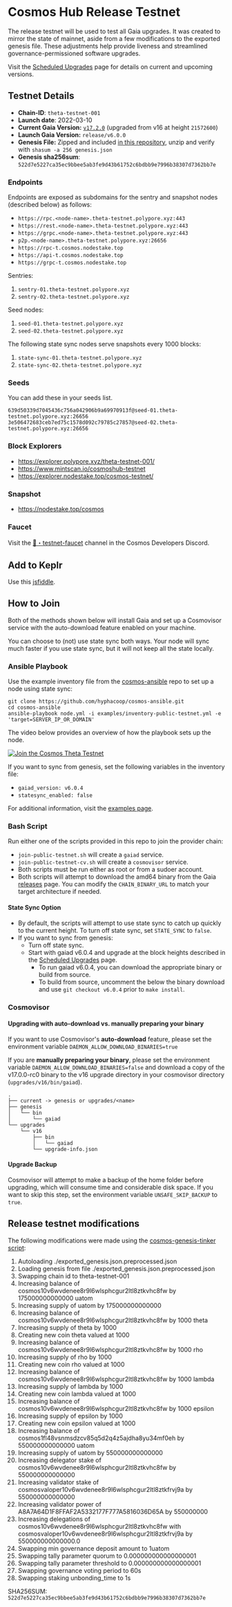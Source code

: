 # Cosmos Hub Release Testnet

The release testnet will be used to test all Gaia upgrades. It was created to mirror the state of mainnet, aside from a few modifications to the exported genesis file. These adjustments help provide liveness and streamlined governance-permissioned software upgrades.

Visit the [Scheduled Upgrades](UPGRADES.md) page for details on current and upcoming versions. 

## Testnet Details

- **Chain-ID**: `theta-testnet-001`
- **Launch date**: 2022-03-10
- **Current Gaia Version:** [`v17.2.0`](https://github.com/cosmos/gaia/releases/tag/v17.2.0) (upgraded from v16 at height `21572600`)
- **Launch Gaia Version:** `release/v6.0.0`
- **Genesis File:**  Zipped and included [in this repository](genesis.json.gz), unzip and verify with `shasum -a 256 genesis.json`
- **Genesis sha256sum**: `522d7e5227ca35ec9bbee5ab3fe9d43b61752c6bdbb9e7996b38307d7362bb7e`

### Endpoints

Endpoints are exposed as subdomains for the sentry and snapshot nodes (described below) as follows:

* `https://rpc.<node-name>.theta-testnet.polypore.xyz:443`
* `https://rest.<node-name>.theta-testnet.polypore.xyz:443`
* `https://grpc.<node-name>.theta-testnet.polypore.xyz:443`
* `p2p.<node-name>.theta-testnet.polypore.xyz:26656`
* `https://rpc-t.cosmos.nodestake.top`
* `https://api-t.cosmos.nodestake.top`
* `https://grpc-t.cosmos.nodestake.top`

Sentries:

1. `sentry-01.theta-testnet.polypore.xyz`
2. `sentry-02.theta-testnet.polypore.xyz`

Seed nodes:

1. `seed-01.theta-testnet.polypore.xyz`
2. `seed-02.theta-testnet.polypore.xyz`

The following state sync nodes serve snapshots every 1000 blocks:

1. `state-sync-01.theta-testnet.polypore.xyz`
2. `state-sync-02.theta-testnet.polypore.xyz`

### Seeds

You can add these in your seeds list.

```
639d50339d7045436c756a042906b9a69970913f@seed-01.theta-testnet.polypore.xyz:26656
3e506472683ceb7ed75c1578d092c79785c27857@seed-02.theta-testnet.polypore.xyz:26656
```

### Block Explorers

  - https://explorer.polypore.xyz/theta-testnet-001/
  - https://www.mintscan.io/cosmoshub-testnet
  - https://explorer.nodestake.top/cosmos-testnet/

### Snapshot

  - https://nodestake.top/cosmos

### Faucet

Visit the [🚰・testnet-faucet](https://discord.com/channels/669268347736686612/953697793476821092) channel in the Cosmos Developers Discord.


## Add to Keplr

Use this [jsfiddle](https://jsfiddle.net/kht96uvo/1/).

## How to Join

Both of the methods shown below will install Gaia and set up a Cosmovisor service with the auto-download feature enabled on your machine.

You can choose to (not) use state sync both ways. Your node will sync much faster if you use state sync, but it will not keep all the state locally.

### Ansible Playbook

Use the example inventory file from the [cosmos-ansible](https://github.com/hyphacoop/cosmos-ansible) repo to set up a node using state sync:

```
git clone https://github.com/hyphacoop/cosmos-ansible.git
cd cosmos-ansible
ansible-playbook node.yml -i examples/inventory-public-testnet.yml -e 'target=SERVER_IP_OR_DOMAIN'
```

The video below provides an overview of how the playbook sets up the node.

[![Join the Cosmos Theta Testnet](https://img.youtube.com/vi/SYt0EC5pcY0/0.jpg)](https://www.youtube.com/watch?v=SYt0EC5pcY0)

If you want to sync from genesis, set the following variables in the inventory file:
* `gaiad_version: v6.0.4`
* `statesync_enabled: false`

For additional information, visit the [examples page](https://github.com/hyphacoop/cosmos-ansible/tree/main/examples#join-the-theta-testnet).

### Bash Script

Run either one of the scripts provided in this repo to join the provider chain:
* `join-public-testnet.sh` will create a `gaiad` service.
* `join-public-testnet-cv.sh` will create a `cosmovisor` service.
* Both scripts must be run either as root or from a sudoer account.
* Both scripts will attempt to download the amd64 binary from the Gaia [releases](https://github.com/cosmos/gaia/releases) page. You can modify the `CHAIN_BINARY_URL` to match your target architecture if needed.

#### State Sync Option

* By default, the scripts will attempt to use state sync to catch up quickly to the current height. To turn off state sync, set `STATE_SYNC` to `false`.
* If you want to sync from genesis:
  * Turn off state sync.
  * Start with gaiad v6.0.4 and upgrade at the block heights described in the [Scheduled Upgrades](UPGRADES.md) page.
    * To run gaiad v6.0.4, you can download the appropriate binary or build from source.
    * To build from source, uncomment the below the binary download and use `git checkout v6.0.4` prior to `make install`.

### Cosmovisor

#### Upgrading with auto-download vs. manually preparing your binary

If you want to use Cosmovisor's **auto-download** feature, please set the environment variable `DAEMON_ALLOW_DOWNLOAD_BINARIES=true`

If you are **manually preparing your binary**, please set the environment variable `DAEMON_ALLOW_DOWNLOAD_BINARIES=false` and download a copy of the v17.0.0-rc0 binary to the v16 upgrade directory in your cosmovisor directory (`upgrades/v16/bin/gaiad`). 

```
.
├── current -> genesis or upgrades/<name>
├── genesis
│   └── bin
│       └── gaiad
└── upgrades
    └── v16
        ├── bin
        │   └── gaiad
        └── upgrade-info.json
```

#### Upgrade Backup

Cosmovisor will attempt to make a backup of the home folder before upgrading, which will consume time and considerable disk space. If you want to skip this step, set the environment variable `UNSAFE_SKIP_BACKUP` to `true`.

## Release testnet modifications

The following modifications were made using the [cosmos-genesis-tinker script](https://github.com/hyphacoop/cosmos-genesis-tinkerer/blob/main/example_stateful_genesis.py):

1. Autoloading ./exported_genesis.json.preprocessed.json
2. Loading genesis from file ./exported_genesis.json.preprocessed.json
3. Swapping chain id to theta-testnet-001
4. Increasing balance of cosmos10v6wvdenee8r9l6wlsphcgur2ltl8ztkvhc8fw by 175000000000000 uatom
5. Increasing supply of uatom by 175000000000000
6. Increasing balance of cosmos10v6wvdenee8r9l6wlsphcgur2ltl8ztkvhc8fw by 1000 theta
7. Increasing supply of theta by 1000
8. Creating new coin theta valued at 1000
9. Increasing balance of cosmos10v6wvdenee8r9l6wlsphcgur2ltl8ztkvhc8fw by 1000 rho
10. Increasing supply of rho by 1000
11. Creating new coin rho valued at 1000
12. Increasing balance of cosmos10v6wvdenee8r9l6wlsphcgur2ltl8ztkvhc8fw by 1000 lambda
13. Increasing supply of lambda by 1000
14. Creating new coin lambda valued at 1000
15. Increasing balance of cosmos10v6wvdenee8r9l6wlsphcgur2ltl8ztkvhc8fw by 1000 epsilon
16. Increasing supply of epsilon by 1000
17. Creating new coin epsilon valued at 1000
18. Increasing balance of cosmos1fl48vsnmsdzcv85q5d2q4z5ajdha8yu34mf0eh by 550000000000000 uatom
19. Increasing supply of uatom by 550000000000000
20. Increasing delegator stake of cosmos10v6wvdenee8r9l6wlsphcgur2ltl8ztkvhc8fw by 550000000000000
21. Increasing validator stake of cosmosvaloper10v6wvdenee8r9l6wlsphcgur2ltl8ztkfrvj9a by 550000000000000
22. Increasing validator power of A8A7A64D1F8FFAF2A5332177F777A5816036D65A by 550000000
23. Increasing delegations of cosmos10v6wvdenee8r9l6wlsphcgur2ltl8ztkvhc8fw with cosmosvaloper10v6wvdenee8r9l6wlsphcgur2ltl8ztkfrvj9a by 550000000000000.0
24. Swapping min governance deposit amount to 1uatom
25. Swapping tally parameter quorum to 0.000000000000000001
26. Swapping tally parameter threshold to 0.000000000000000001
27. Swapping governance voting period to 60s
28. Swapping staking unbonding_time to 1s

SHA256SUM: `522d7e5227ca35ec9bbee5ab3fe9d43b61752c6bdbb9e7996b38307d7362bb7e`
